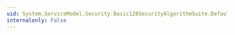 ```yaml
---
uid: System.ServiceModel.Security.Basic128SecurityAlgorithmSuite.DefaultEncryptionAlgorithm
internalonly: False
---
```

